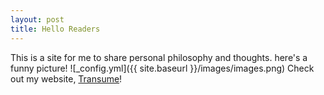 ```yaml
---
layout: post
title: Hello Readers
---
```

This is a site for me to share personal philosophy and thoughts. here's a funny picture!
![_config.yml]({{ site.baseurl }}/images/images.png)
Check out my website, [Transume](http://transu.me)!
